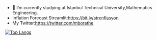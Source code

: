 
&nbsp;

- 🔭 I’m currently studying at Istanbul Technical University,Mathematics Engineering.
- Inflation Forecast Streamlit:https://bit.ly/strenflasyon
- My Twitter:https://twitter.com/mborathe




[![Top Langs](https://github-readme-stats.vercel.app/api/top-langs/?username=kaboya19)](https://github.com/anuraghazra/github-readme-stats)

